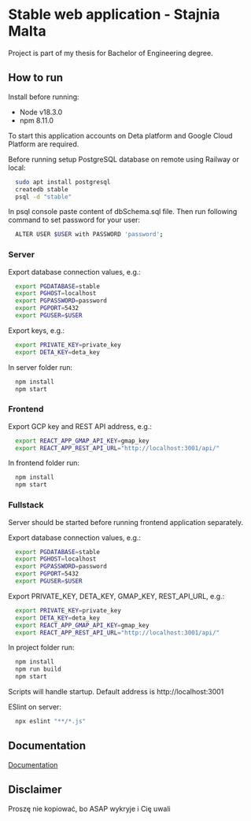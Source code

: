 # Stable web application - Stajnia Malta

Project is part of my thesis for Bachelor of Engineering degree.

## How to run

Install before running:

- Node v18.3.0
- npm 8.11.0

To start this application accounts on Deta platform and Google Cloud Platform are required.

Before running setup PostgreSQL database on remote using Railway or local:

```sh
  sudo apt install postgresql
  createdb stable
  psql -d "stable"
```

In psql console paste content of dbSchema.sql file. Then run following command to set password for your user:

```sh
  ALTER USER $USER with PASSWORD 'password';
```

### Server

Export database connection values, e.g.:

```sh
  export PGDATABASE=stable
  export PGHOST=localhost
  export PGPASSWORD=password
  export PGPORT=5432
  export PGUSER=$USER
```

Export keys, e.g.:

```sh
  export PRIVATE_KEY=private_key
  export DETA_KEY=deta_key
```

In server folder run:

```sh
  npm install
  npm start
```

### Frontend

Export GCP key and REST API address, e.g.:

```sh
  export REACT_APP_GMAP_API_KEY=gmap_key
  export REACT_APP_REST_API_URL="http://localhost:3001/api/"
```

In frontend folder run:

```sh
  npm install
  npm start
```

### Fullstack

Server should be started before running frontend application separately.

Export database connection values, e.g.:

```sh
  export PGDATABASE=stable
  export PGHOST=localhost
  export PGPASSWORD=password
  export PGPORT=5432
  export PGUSER=$USER
```

Export PRIVATE_KEY, DETA_KEY, GMAP_KEY, REST_API_URL, e.g.:

```sh
  export PRIVATE_KEY=private_key
  export DETA_KEY=deta_key
  export REACT_APP_GMAP_API_KEY=gmap_key
  export REACT_APP_REST_API_URL="http://localhost:3001/api/"
```

In project folder run:

```sh
  npm install
  npm run build
  npm start
```

Scripts will handle startup. Default address is http://localhost:3001

ESlint on server:

```sh
  npx eslint "**/*.js"
```

## Documentation

[Documentation](thesis.pdf)

## Disclaimer

Proszę nie kopiować, bo ASAP wykryje i Cię uwali
